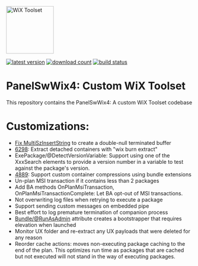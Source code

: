 <img src="https://github.com/wixtoolset/Home/raw/master/imgs/wix-white-bg.png" alt="WiX Toolset" height="128" />

[![latest version](https://img.shields.io/nuget/vpre/wix)](https://www.nuget.org/packages/PanelSwWix4)
[![download count](https://img.shields.io/nuget/dt/wix)](https://www.nuget.org/stats/packages/PanelSwWix4?groupby=Version)
[![build status](https://img.shields.io/github/actions/workflow/status/nirbar/wix4/build.yml?branch=develop)](https://github.com/wixtoolset/wix/actions/workflows/build.yml?query=branch%3Adevelop)

# PanelSwWix4: Custom WiX Toolset

This repository contains the PanelSwWix4: A custom WiX Toolset codebase

# Customizations:

- [Fix MultiSzInsertString](https://github.com/wixtoolset/issues/issues/7311) to create a double-null terminated buffer
- [6298](https://github.com/wixtoolset/issues/issues/6298): Extract detached containers with "wix burn extract"
- ExePackage/@DetectVersionVariable: Support using one of the XxxSearch elements to provide a version number in a variable to test against the package's version.
- [4889](https://github.com/wixtoolset/issues/issues/4889): Support custom container compressions using bundle extensions
- Un-plan MSI transaction if it contains less than 2 packages
- Add BA methods OnPlanMsiTransaction, OnPlanMsiTransactionComplete: Let BA opt-out of MSI transactions.
- Not overwriting log files when retrying to execute a package
- Support sending custom messages on embedded pipe
- Best effort to log premature termination of companion process
- [Bundle/@RunAsAdmin](https://github.com/wixtoolset/issues/issues/5309) attribute creates a bootstrapper that requires elevation when launched
- Monitor UX folder and re-extract any UX payloads that were deleted for any reason
- Reorder cache actions: moves non-executing package caching to the end of the plan. This optimizes run time as packages that are cached but not executed will not stand in the way of executing packages.
